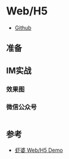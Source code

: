 # Web/H5

<!-- ::: tip 提示
::: -->

* [Github](https://github.com/xiaper/web)

## 准备

## IM实战

### 效果图


### 微信公众号

<img :src="$withBase('/image/qrcode_xiaperio_430.jpg')" style="width:250px;"/>

## 参考

* [虾婆 Web/H5 Demo](https://github.com/xiaper/web)
